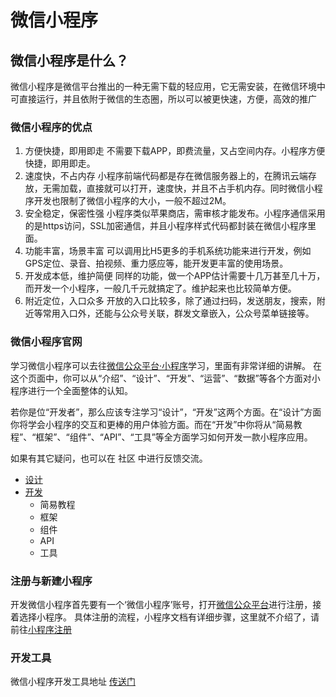 # 微信小程序

## 微信小程序是什么？
微信小程序是微信平台推出的一种无需下载的轻应用，它无需安装，在微信环境中可直接运行，并且依附于微信的生态圈，所以可以被更快速，方便，高效的推广

### 微信小程序的优点

1. 方便快捷，即用即走
不需要下载APP，即费流量，又占空间内存。小程序方便快捷，即用即走。
2. 速度快，不占内存
小程序前端代码都是存在微信服务器上的，在腾讯云端存放，无需加载，直接就可以打开，速度快，并且不占手机内存。同时微信小程序开发也限制了微信小程序的大小，一般不超过2M。
3. 安全稳定，保密性强
小程序类似苹果商店，需审核才能发布。小程序通信采用的是https访问，SSL加密通信，并且小程序样式代码都封装在微信小程序里面。
4. 功能丰富，场景丰富
可以调用比H5更多的手机系统功能来进行开发，例如GPS定位、录音、拍视频、重力感应等，能开发更丰富的使用场景。
5. 开发成本低，维护简便
同样的功能，做一个APP估计需要十几万甚至几十万，而开发一个小程序，一般几千元就搞定了。维护起来也比较简单方便。
6. 附近定位，入口众多
开放的入口比较多，除了通过扫码，发送朋友，搜索，附近等常用入口外，还能与公众号关联，群发文章嵌入，公众号菜单链接等。

### 微信小程序官网

学习微信小程序可以去往[微信公众平台·小程序](https://developers.weixin.qq.com/miniprogram/dev/)学习，里面有非常详细的讲解。
在这个页面中，你可以从“介绍”、“设计”、“开发”、“运营”、“数据”等各个方面对小程序进行一个全面整体的认知。

若你是位“开发者”，那么应该专注学习“设计”，“开发”这两个方面。在“设计”方面你将学会小程序的交互和更棒的用户体验方面。而在“开发”中你将从“简易教程”、“框架”、“组件”、“API”、“工具”等全方面学习如何开发一款小程序应用。

如果有其它疑问，也可以在 社区 中进行反馈交流。
* [设计](https://developers.weixin.qq.com/miniprogram/introduction/)
* [开发](https://developers.weixin.qq.com/miniprogram/dev/)
    * 简易教程
    * 框架
    * 组件
    * API
    * 工具

### 注册与新建小程序
开发微信小程序首先要有一个‘微信小程序’账号，打开[微信公众平台](https://mp.weixin.qq.com/)进行注册，接着选择小程序。
具体注册的流程，小程序文档有详细步骤，这里就不介绍了，请前往[小程序注册](https://developers.weixin.qq.com/miniprogram/introduction/#%E6%B3%A8%E5%86%8C%E5%B0%8F%E7%A8%8B%E5%BA%8F%E5%B8%90%E5%8F%B7)

### 开发工具

微信小程序开发工具地址 [传送门](https://developers.weixin.qq.com/miniprogram/dev/devtools/download.html)



